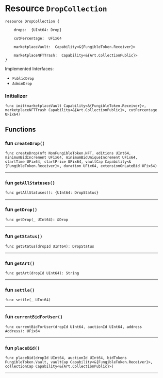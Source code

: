 # Resource `DropCollection`

```cadence
resource DropCollection {

    drops:  {UInt64: Drop}

    cutPercentage:  UFix64

    marketplaceVault:  Capability<&{FungibleToken.Receiver}>

    marketplaceNFTTrash:  Capability<&{Art.CollectionPublic}>
}
```


Implemented Interfaces:
  - `PublicDrop`
  - `AdminDrop`


### Initializer

```cadence
func init(marketplaceVault Capability<&{FungibleToken.Receiver}>, marketplaceNFTTrash Capability<&{Art.CollectionPublic}>, cutPercentage UFix64)
```


## Functions

### fun `createDrop()`

```cadence
func createDrop(nft NonFungibleToken.NFT, editions UInt64, minimumBidIncrement UFix64, minimumBidUniqueIncrement UFix64, startTime UFix64, startPrice UFix64, vaultCap Capability<&{FungibleToken.Receiver}>, duration UFix64, extensionOnLateBid UFix64)
```

---

### fun `getAllStatuses()`

```cadence
func getAllStatuses(): {UInt64: DropStatus}
```

---

### fun `getDrop()`

```cadence
func getDrop(_ UInt64): &Drop
```

---

### fun `getStatus()`

```cadence
func getStatus(dropId UInt64): DropStatus
```

---

### fun `getArt()`

```cadence
func getArt(dropId UInt64): String
```

---

### fun `settle()`

```cadence
func settle(_ UInt64)
```

---

### fun `currentBidForUser()`

```cadence
func currentBidForUser(dropId UInt64, auctionId UInt64, address Address): UFix64
```

---

### fun `placeBid()`

```cadence
func placeBid(dropId UInt64, auctionId UInt64, bidTokens FungibleToken.Vault, vaultCap Capability<&{FungibleToken.Receiver}>, collectionCap Capability<&{Art.CollectionPublic}>)
```

---
